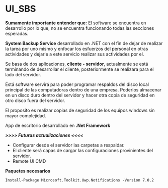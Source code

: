 # UI_SBS

**Sumamente importante entender que:** El software se encuentra en desarrollo por lo que, no se encuentra funcionando todas las secciones esperadas.

**System Backup Service** desarrollado en .NET con el fin de dejar de realizar la tarea por uno mismo y enfocar los esfuerzos del personal en otras actividades y dejarle a este servicio realizar sus actividades por el.

Se basa de dos aplicaciones, **cliente - servidor**, actualmente se está terminando de desarrollar el cliente, posteriormente se realizara para el lado del servidor.

Está software servirá para poder programar respaldos del disco local principal de las computadoras dentro de una empresa. Poderlos almacenar en un disco duro dentro del servidor y hacer otra copia de seguridad en otro disco fuera del servidor.

El proposito es realizar copias de seguridad de los equipos windows sin mayor complejidad.

App de escritorio desarrollado en **.Net Framework**


***>>>> Futuras actualizaciones <<<<***

* Configurar desde el servidor las carpetas a respaldar.
* El cliente será capas de cargar las configuraciones provinientes del servidor.
* Remote UI CMD

**Paquetes necesarios**
```
Install-Package Microsoft.Toolkit.Uwp.Notifications -Version 7.0.2
```
